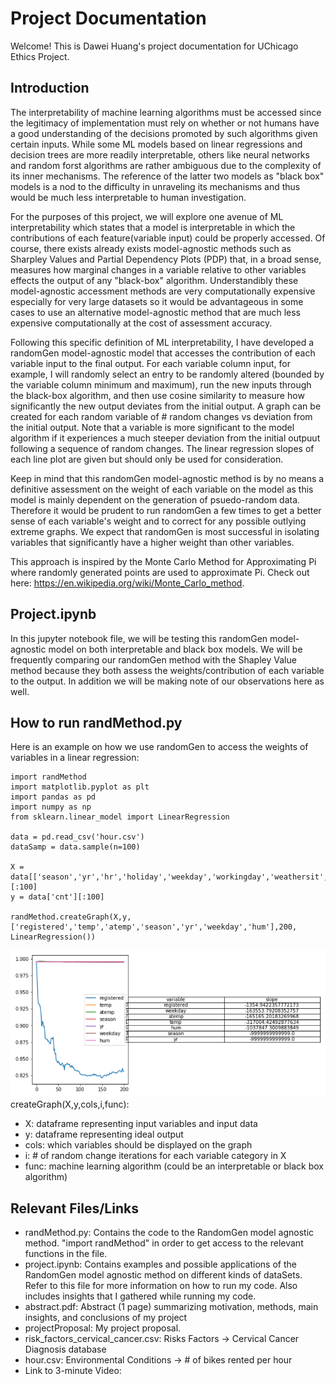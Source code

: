 # Project Documentation
Welcome! This is Dawei Huang's project documentation for UChicago Ethics Project.

## Introduction
The interpretability of machine learning algorithms must be accessed since the legitimacy of implementation must rely on whether or not humans have a good understanding of the decisions promoted by such algorithms given certain inputs. While some ML models based on linear regressions and decision trees are more readily interpretable, others like neural networks and random forst algorithms are rather ambiguous due to the complexity of its inner mechanisms. The reference of the latter two models as "black box" models is a nod to the difficulty in unraveling its mechanisms and thus would be much less interpretable to human investigation. 

For the purposes of this project, we will explore one avenue of ML interpretability which states that a model is interpretable in which the contributions of each feature(variable input) could be properly accessed. Of course, there exists already exists model-agnostic methods such as Sharpley Values and Partial Dependency Plots (PDP) that, in a broad sense, measures how marginal changes in a variable relative to other variables effects the output of any "black-box" algorithm. Understandibly these model-agnostic accessment methods are very computationally expensive especially for very large datasets so it would be advantageous in some cases to use an alternative model-agnostic method that are much less expensive computationally at the cost of assessment accuracy.

Following this specific definition of ML interpretability, I have developed a randomGen model-agnostic model that accesses the contribution of each variable input to the final output. For each variable column input, for example, I will randomly select an entry to be randomly altered (bounded by the variable column minimum and maximum), run the new inputs through the black-box algorithm, and then use cosine similarity to measure how significantly the new output deviates from the initial output. A graph can be created for each random variable of # random changes vs deviation from the initial output. Note that a variable is more significant to the model algorithm if it experiences a much steeper deviation from the initial outpuut following a sequence of random changes. The linear regression slopes of each line plot are given but should only be used for consideration.

Keep in mind that this randomGen model-agnostic method is by no means a definitive assessment on the weight of each variable on the model as this model is mainly dependent on the generation of psuedo-random data. Therefore it would be prudent to run randomGen a few times to get a better sense of each variable's weight and to correct for any possible outlying extreme graphs. We expect that randomGen is most successful in isolating variables that significantly have a higher weight than other variables.

This approach is inspired by the Monte Carlo Method for Approximating Pi where randomly generated points are used to approximate Pi. Check out here: https://en.wikipedia.org/wiki/Monte_Carlo_method.

## Project.ipynb
In this jupyter notebook file, we will be testing this randomGen model-agnostic model on both interpretable and black box models. We will be frequently comparing our randomGen method with the Shapley Value method because they both assess the weights/contribution of each variable to the output. In addition we will be making note of our observations here as well.

## How to run randMethod.py
Here is an example on how we use randomGen to access the weights of variables in a linear regression:
```
import randMethod
import matplotlib.pyplot as plt
import pandas as pd
import numpy as np
from sklearn.linear_model import LinearRegression

data = pd.read_csv('hour.csv')
dataSamp = data.sample(n=100)

X = data[['season','yr','hr','holiday','weekday','workingday','weathersit','temp','atemp','hum','windspeed','registered']][:100]
y = data['cnt'][:100]
    
randMethod.createGraph(X,y,['registered','temp','atemp','season','yr','weekday','hum'],200, LinearRegression()) 
```
![Image of Yaktocat](https://github.com/huangdaweiUCHICAGO/ethicsProject/blob/master/misc/graph.PNG)
createGraph(X,y,cols,i,func):
* X: dataframe representing input variables and input data
* y: dataframe representing ideal output
* cols: which variables should be displayed on the graph
* i: # of random change iterations for each variable category in X
* func: machine learning algorithm (could be an interpretable or black box algorithm)

## Relevant Files/Links
* randMethod.py: Contains the code to the RandomGen model agnostic method. "import randMethod" in order to get access to the relevant functions in the file.
* project.ipynb: Contains examples and possible applications of the RandomGen model agnostic method on different kinds of dataSets. Refer to this file for more information on how to run my code. Also includes insights that I gathered while running my code. 
* abstract.pdf: Abstract (1 page) summarizing motivation, methods, main insights, and conclusions of my project
* projectProposal: My project proposal.
* risk_factors_cervical_cancer.csv: Risks Factors -> Cervical Cancer Diagnosis database
* hour.csv: Environmental Conditions -> # of bikes rented per hour
* Link to 3-minute Video:
